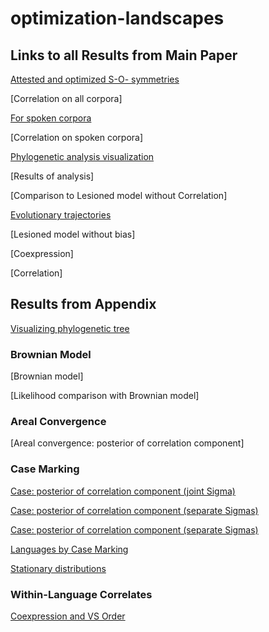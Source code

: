 # optimization-landscapes

## Links to all Results from Main Paper

[Attested and optimized S-O- symmetries](analysis/figures/fracion-optimized_DLM_2.6_format.pdf)

[Correlation on all corpora]

[For spoken corpora](analysis/analysis_spoken/spoken.pdf)

[Correlation on spoken corpora]

[Phylogenetic analysis visualization](change/visualize/stationary.pdf)

[Results of analysis]

[Comparison to Lesioned model without Correlation]

[Evolutionary trajectories](analysis/figures/historical_2.6_times_stationary.pdf)

[Lesioned model without bias]

[Coexpression]

[Correlation]

## Results from Appendix

[Visualizing phylogenetic tree](trees/tree.png)

### Brownian Model
[Brownian model]

[Likelihood comparison with Brownian model]

### Areal Convergence
[Areal convergence: posterior of correlation component]

### Case Marking
[Case: posterior of correlation component (joint Sigma)](change/visualize/figures/corr_ornuhl-binom_42.pdf)

[Case: posterior of correlation component (separate Sigmas)](change/visualize/figures/corr_ornuhl-binom_45_Case.pdf)

[Case: posterior of correlation component (separate Sigmas)](change/visualize/figures/corr_ornuhl-binom_45_NoCase.pdf)

[Languages by Case Marking](analysis/figures/by_patient_marking.pdf)

[Stationary distributions](change/visualize/stationary_case.pdf)

### Within-Language Correlates
[Coexpression and VS Order](optimizeDLM/perSentence/collectPerVerbProperties/results_analyze_VSOrderWhenNoObject.R.tex)
